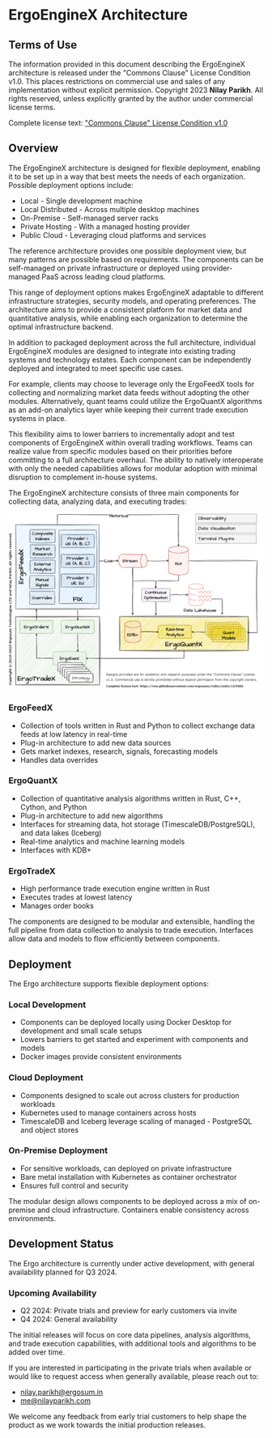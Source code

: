 # ErgoEngineX Architecture
## Terms of Use
The information provided in this document describing the ErgoEngineX architecture is released under the "Commons Clause" License Condition v1.0. This places restrictions on commercial use and sales of any implementation without explicit permission. Copyright 2023 **Nilay Parikh**. All rights reserved, unless explicitly granted by the author under commercial license terms.

Complete license text: ["Commons Clause" License Condition v1.0](https://raw.githubusercontent.com/ergosumx/railsx/main/LICENSE)

## Overview

The ErgoEngineX architecture is designed for flexible deployment, enabling it to be set up in a way that best meets the needs of each organization. Possible deployment options include:

- Local - Single development machine
- Local Distributed - Across multiple desktop machines
- On-Premise - Self-managed server racks
- Private Hosting - With a managed hosting provider
- Public Cloud - Leveraging cloud platforms and services

The reference architecture provides one possible deployment view, but many patterns are possible based on requirements. The components can be self-managed on private infrastructure or deployed using provider-managed PaaS across leading cloud platforms.

This range of deployment options makes ErgoEngineX adaptable to different infrastructure strategies, security models, and operating preferences. The architecture aims to provide a consistent platform for market data and quantitative analysis, while enabling each organization to determine the optimal infrastructure backend.

In addition to packaged deployment across the full architecture, individual ErgoEngineX modules are designed to integrate into existing trading systems and technology estates. Each component can be independently deployed and integrated to meet specific use cases.

For example, clients may choose to leverage only the ErgoFeedX tools for collecting and normalizing market data feeds without adopting the other modules. Alternatively, quant teams could utilize the ErgoQuantX algorithms as an add-on analytics layer while keeping their current trade execution systems in place.

This flexibility aims to lower barriers to incrementally adopt and test components of ErgoEngineX within overall trading workflows. Teams can realize value from specific modules based on their priorities before committing to a full architecture overhaul. The ability to natively interoperate with only the needed capabilities allows for modular adoption with minimal disruption to complement in-house systems.

The ErgoEngineX architecture consists of three main components for collecting data, analyzing data, and executing trades:

![ErgoEngineX Architecture](ergoquantx-engine.drawio.png)

### ErgoFeedX
- Collection of tools written in Rust and Python to collect exchange data feeds at low latency in real-time
- Plug-in architecture to add new data sources
- Gets market indexes, research, signals, forecasting models
- Handles data overrides
### ErgoQuantX
- Collection of quantitative analysis algorithms written in Rust, C++, Cython, and Python
- Plug-in architecture to add new algorithms
- Interfaces for streaming data, hot storage (TimescaleDB/PostgreSQL), and data lakes (Iceberg)
- Real-time analytics and machine learning models
- Interfaces with KDB+
### ErgoTradeX
- High performance trade execution engine written in Rust
- Executes trades at lowest latency
- Manages order books

The components are designed to be modular and extensible, handling the full pipeline from data collection to analysis to trade execution. Interfaces allow data and models to flow efficiently between components.

## Deployment
The Ergo architecture supports flexible deployment options:

### Local Development
- Components can be deployed locally using Docker Desktop for development and small scale setups
- Lowers barriers to get started and experiment with components and models
- Docker images provide consistent environments
### Cloud Deployment
- Components designed to scale out across clusters for production workloads
- Kubernetes used to manage containers across hosts
- TimescaleDB and Iceberg leverage scaling of managed - PostgreSQL and object stores
### On-Premise Deployment
- For sensitive workloads, can deployed on private infrastructure
- Bare metal installation with Kubernetes as container orchestrator
- Ensures full control and security

The modular design allows components to be deployed across a mix of on-premise and cloud infrastructure. Containers enable consistency across environments.

## Development Status
The Ergo architecture is currently under active development, with general availability planned for Q3 2024.

### Upcoming Availability
- Q2 2024: Private trials and preview for early customers via invite
- Q4 2024: General availability

The initial releases will focus on core data pipelines, analysis algorithms, and trade execution capabilities, with additional tools and algorithms to be added over time.

If you are interested in participating in the private trials when available or would like to request access when generally available, please reach out to:

- nilay.parikh@ergosum.in
- me@nilayparikh.com

We welcome any feedback from early trial customers to help shape the product as we work towards the initial production releases.
